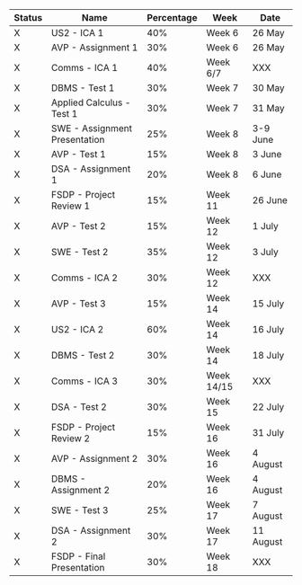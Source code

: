 | Status | Name                            | Percentage | Week       | Date      |
| ------ | ------------------------------- | ---------- | ---------- | --------- |
| X      | US2 - ICA 1                     | 40%        | Week 6     | 26 May    |
| X      | AVP - Assignment 1              | 30%        | Week 6     | 26 May    |
| X      | Comms - ICA 1                   | 40%        | Week 6/7   | XXX       |
| X      | DBMS - Test 1                   | 30%        | Week 7     | 30 May    |
| X      | Applied Calculus - Test 1       | 30%        | Week 7     | 31 May    |
| X      | SWE - Assignment Presentation   | 25%        | Week 8     | 3-9 June  |
| X      | AVP - Test 1                    | 15%        | Week 8     | 3 June    |
| X      | DSA - Assignment 1              | 20%        | Week 8     | 6 June    |
| X      | FSDP - Project Review 1         | 15%        | Week 11    | 26 June   |
| X      | AVP - Test 2                    | 15%        | Week 12    | 1 July    |
| X      | SWE - Test 2                    | 35%        | Week 12    | 3 July    |
| X      | Comms - ICA 2                   | 30%        | Week 12    | XXX       |
| X      | AVP - Test 3                    | 15%        | Week 14    | 15 July   |
| X      | US2 - ICA 2                     | 60%        | Week 14    | 16 July   |
| X      | DBMS - Test 2                   | 30%        | Week 14    | 18 July   |
| X      | Comms - ICA 3                   | 30%        | Week 14/15 | XXX       |
| X      | DSA - Test 2                    | 30%        | Week 15    | 22 July   |
| X      | FSDP - Project Review 2         | 15%        | Week 16    | 31 July   |
| X      | AVP - Assignment 2              | 30%        | Week 16    | 4 August  |
| X      | DBMS - Assignment 2             | 20%        | Week 16    | 4 August  |
| X      | SWE - Test 3                    | 25%        | Week 17    | 7 August  |
| X      | DSA - Assignment 2              | 30%        | Week 17    | 11 August |
| X      | FSDP - Final Presentation       | 30%        | Week 18    | XXX       |
